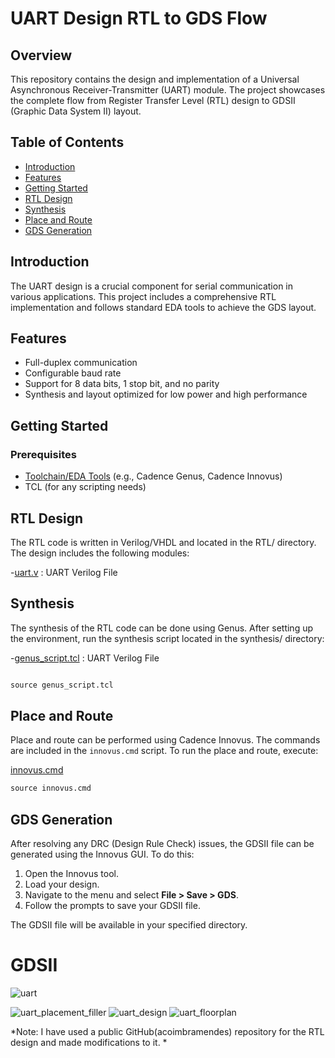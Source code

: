 
# UART Design RTL to GDS Flow

## Overview

This repository contains the design and implementation of a Universal Asynchronous Receiver-Transmitter (UART) module. The project showcases the complete flow from Register Transfer Level (RTL) design to GDSII (Graphic Data System II) layout.

## Table of Contents

- [Introduction](#introduction)
- [Features](#features)
- [Getting Started](#getting-started)
- [RTL Design](#rtl-design)
- [Synthesis](#synthesis)
- [Place and Route](#place-and-route)
- [GDS Generation](#gds-generation)


## Introduction

The UART design is a crucial component for serial communication in various applications. This project includes a comprehensive RTL implementation and follows standard EDA tools to achieve the GDS layout.

## Features

- Full-duplex communication
- Configurable baud rate
- Support for 8 data bits, 1 stop bit, and no parity
- Synthesis and layout optimized for low power and high performance

## Getting Started

### Prerequisites

- [Toolchain/EDA Tools](#) (e.g., Cadence Genus, Cadence Innovus)
- TCL (for any scripting needs)

## RTL Design
The RTL code is written in Verilog/VHDL and located in the RTL/ directory. The design includes the following modules:

\-[uart.v](RTL/uart.v) : UART Verilog File

## Synthesis
The synthesis of the RTL code can be done using Genus. After setting up the environment, run the synthesis script located in the synthesis/ directory:

\-[genus_script.tcl](synthesis/Genus_script.tcl) : UART Verilog File
```markdown

source genus_script.tcl

```

## Place and Route
Place and route can be performed using Cadence Innovus. The commands are included in the `innovus.cmd` script. To run the place and route, execute:

[innovus.cmd](PnR/innovus.cmd)

```markdown
source innovus.cmd
```

## GDS Generation

After resolving any DRC (Design Rule Check) issues, the GDSII file can be generated using the Innovus GUI. To do this:

1. Open the Innovus tool.
2. Load your design.
3. Navigate to the menu and select **File > Save > GDS**.
4. Follow the prompts to save your GDSII file.

The GDSII file will be available in your specified directory.


# GDSII 
![uart](https://github.com/user-attachments/assets/bf261ccf-a001-4910-b488-ed7ce846a10d)

![uart_placement_filler](https://github.com/user-attachments/assets/2742cdaa-fa7f-4033-bdb1-686c00d2efb2)
![uart_design](https://github.com/user-attachments/assets/ac3ba134-89a2-4ad2-bf8c-e1832b3542ad)
![uart_floorplan](https://github.com/user-attachments/assets/b7360e5f-80e7-45d5-ada4-b758a01318fa)



*Note: I have used a public GitHub(acoimbramendes) repository for the RTL design and made modifications to it. *





